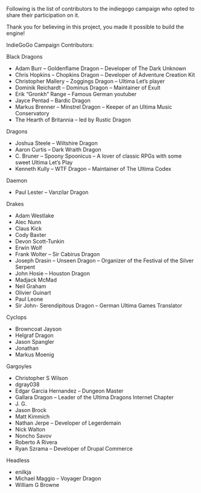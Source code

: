 Following is the list of contributors to the indiegogo campaign who opted to share their participation on it.

Thank you for believing in this project, you made it possible to build the engine!


IndieGoGo Campaign Contributors:

Black Dragons
- Adam Burr – Goldenflame Dragon – Developer of The Dark Unknown
- Chris Hopkins – Chopkins Dragon – Developer of Adventure Creation Kit
- Christopher Mallery – Zoggings Dragon – Ultima Let’s player
- Dominik Reichardt – Dominus Dragon – Maintainer of Exult
- Erik “Gronkh” Range – Famous German youtuber
- Jayce Pentad – Bardic Dragon
- Markus Brenner – Minstrel Dragon – Keeper of an Ultima Music Conservatory
- The Hearth of Britannia – led by Rustic Dragon

Dragons
- Joshua Steele – Wiltshire Dragon
- Aaron Curtis – Dark Wraith Dragon
- C. Bruner – Spoony Spoonicus – A lover of classic RPGs with some sweet Ultima Let’s Play
- Kenneth Kully – WTF Dragon – Maintainer of The Ultima Codex

Daemon
- Paul Lester – Vanzilar Dragon

Drakes
- Adam Westlake
- Alec Nunn
- Claus Kick
- Cody Baxter
- Devon Scott-Tunkin
- Erwin Wolf
- Frank Wolter – Sir Cabirus Dragon
- Joseph Drasin – Unseen Dragon – Organizer of the Festival of the Silver Serpent
- John Hosie – Houston Dragon
- Madjack McMad
- Neil Graham
- Olivier Guinart
- Paul Leone
- Sir John- Serendipitous Dragon – German Ultima Games Translator

Cyclops
- Browncoat Jayson
- Helgraf Dragon
- Jason Spangler
- Jonathan
- Markus Moenig

Gargoyles

- Christopher S Wilson
- dgray038
- Edgar Garcia Hernandez – Dungeon Master
- Gallara Dragon – Leader of the Ultima Dragons Internet Chapter
- J. G.
- Jason Brock
- Matt Kimmich
- Nathan Jerpe – Developer of Legerdemain
- Nick Walton
- Noncho Savov
- Roberto A Rivera
- Ryan Szrama – Developer of Drupal Commerce

Headless
- enilkja
- Michael Maggio – Voyager Dragon
- William G Browne
